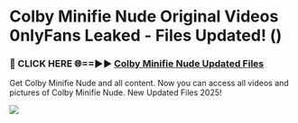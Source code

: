 # Colby Minifie Nude Original Videos 0nlyFans Leaked - Files Updated! ()

<h3>🔴 CLICK HERE 🌐==►► <a href="https://tinyurl.com/2p9ay9w9" rel="nofollow">Colby Minifie Nude Updated Files</a></h3>

Get Colby Minifie Nude and all content. Now you can access all videos and pictures of Colby Minifie Nude. New Updated Files 2025!

[![](https://i.imgur.com/KQgVmj3.gif)](https://tinyurl.com/2p9ay9w9)
